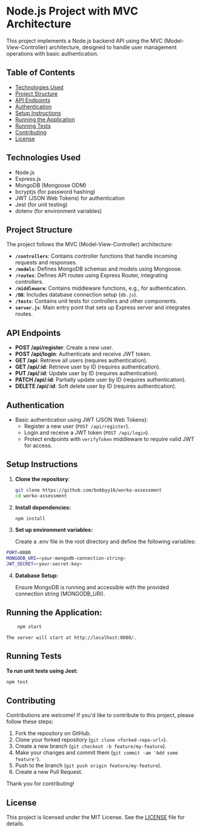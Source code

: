 # Node.js Project with MVC Architecture

This project implements a Node.js backend API using the MVC (Model-View-Controller) architecture, designed to handle user management operations with basic authentication.

## Table of Contents

- [Technologies Used](#technologies-used)
- [Project Structure](#project-structure)
- [API Endpoints](#api-endpoints)
- [Authentication](#authentication)
- [Setup Instructions](#setup-instructions)
- [Running the Application](#running-the-application)
- [Running Tests](#running-tests)
- [Contributing](#contributing)
- [License](#license)

## Technologies Used

- Node.js
- Express.js
- MongoDB (Mongoose ODM)
- bcryptjs (for password hashing)
- JWT (JSON Web Tokens) for authentication
- Jest (for unit testing)
- dotenv (for environment variables)

## Project Structure

The project follows the MVC (Model-View-Controller) architecture:

- **`/controllers`**: Contains controller functions that handle incoming requests and responses.
- **`/models`**: Defines MongoDB schemas and models using Mongoose.
- **`/routes`**: Defines API routes using Express Router, integrating controllers.
- **`/middleware`**: Contains middleware functions, e.g., for authentication.
- **`/DB`**: Includes database connection setup (`db.js`).
- **`/tests`**: Contains unit tests for controllers and other components.
- **`server.js`**: Main entry point that sets up Express server and integrates routes.

## API Endpoints

- **POST /api/register**: Create a new user.
- **POST /api/login**: Authenticate and receive JWT token.
- **GET /api**: Retrieve all users (requires authentication).
- **GET /api/:id**: Retrieve user by ID (requires authentication).
- **PUT /api/:id**: Update user by ID (requires authentication).
- **PATCH /api/:id**: Partially update user by ID (requires authentication).
- **DELETE /api/:id**: Soft delete user by ID (requires authentication).

## Authentication

- Basic authentication using JWT (JSON Web Tokens):
  - Register a new user (`POST /api/register`).
  - Login and receive a JWT token (`POST /api/login`).
  - Protect endpoints with `verifyToken` middleware to require valid JWT for access.

## Setup Instructions

1. **Clone the repository**:

   ```bash
   git clone https://github.com/bobbyy16/worko-assessment
   cd worko-assessment
   ```

2. **Install dependencies:**

   ```bash
   npm install
   ```

3. **Set up environment variables:**

   Create a .env file in the root directory and define the following variables:

```bash
PORT=8080
MONGODB_URI=<your-mongodb-connection-string>
JWT_SECRET=<your-secret-key>
```

4. **Database Setup:**

   Ensure MongoDB is running and accessible with the provided connection string (MONGODB_URI).

## Running the Application:

```bash
    npm start
```

    The server will start at http://localhost:8080/.

## Running Tests

**To run unit tests using Jest:**

```bash
npm test
```

## Contributing

Contributions are welcome! If you'd like to contribute to this project, please follow these steps:

1. Fork the repository on GitHub.
2. Clone your forked repository (`git clone <forked-repo-url>`).
3. Create a new branch (`git checkout -b feature/my-feature`).
4. Make your changes and commit them (`git commit -am 'Add some feature'`).
5. Push to the branch (`git push origin feature/my-feature`).
6. Create a new Pull Request.

Thank you for contributing!

## License

This project is licensed under the MIT License. See the [LICENSE](./LICENSE) file for details.
